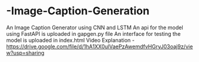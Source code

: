 # -Image-Caption-Generation
An Image Caption Generator using CNN and LSTM
An api for the model using FastAPI is uploaded in gapgen.py file
An interface for testing the model is uploaded in index.html
Video Explanation - https://drive.google.com/file/d/1hA1XX0ulVaePzAwemdfvHGryJ03oaj9z/view?usp=sharing 
